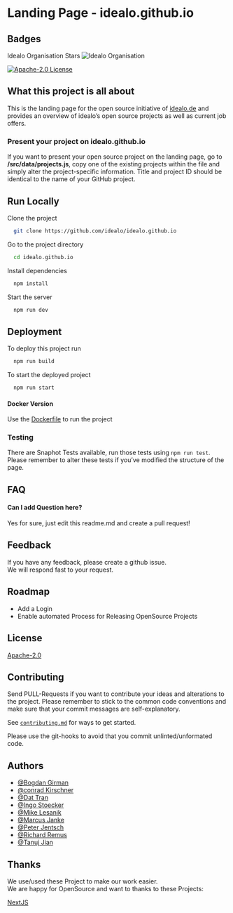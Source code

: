 # Landing Page - idealo.github.io

## Badges

Idealo Organisation Stars ![Idealo Organisation](https://img.shields.io/github/stars/idealo?style=social)

[![Apache-2.0 License](https://img.shields.io/github/license/idealo/idealo.github.io)](https://opensource.org/licenses/Apache-2.0)

## What this project is all about

This is the landing page for the open source initiative of [idealo.de](https://www.idealo.de/) and provides an overview of idealo’s open source projects as well as current job offers.

### Present your project on idealo.github.io

If you want to present your open source project on the landing page, go to **/src/data/projects.js**, copy one of the existing projects within the file and simply alter the project-specific information. Title and project ID should be identical to the name of your GitHub project.

## Run Locally

Clone the project

```bash
  git clone https://github.com/idealo/idealo.github.io
```

Go to the project directory

```bash
  cd idealo.github.io
```

Install dependencies

```bash
  npm install
```

Start the server

```bash
  npm run dev
```

## Deployment

To deploy this project run

```bash
  npm run build
```

To start the deployed project

```bash
  npm run start
```

#### Docker Version

Use the [Dockerfile](./Dockerfile) to run the project

### Testing

There are Snaphot Tests available, run those tests using `npm run test`.
Please remember to alter these tests if you’ve modified the structure of the page.

## FAQ

#### Can I add Question here?

Yes for sure, just edit this readme.md and create a pull request!

## Feedback

If you have any feedback, please create a github issue.  
We will respond fast to your request.

## Roadmap

- Add a Login
- Enable automated Process for Releasing OpenSource Projects

## License

[Apache-2.0](https://choosealicense.com/licenses/apache-2.0/)

## Contributing

Send PULL-Requests if you want to contribute your ideas and alterations to the project. Please remember to stick to the common code conventions and make sure that your commit messages are self-explanatory.

See [`contributing.md`](./contributing.md) for ways to get started.

Please use the git-hooks to avoid that you commit unlinted/unformated code.

## Authors

- [@Bogdan Girman](https://github.com/bogdangi)
- [@conrad Kirschner](https://www.github.com/conradkirschner)
- [@Dat Tran](https://github.com/datitran)
- [@Ingo Stoecker](https://github.com/Kobe)
- [@Mike Lesanik](https://github.com/mlesniak)
- [@Marcus Janke](https://github.com/marcus-j)
- [@Peter Jentsch](https://github.com/pjentsch)
- [@Richard Remus](https://github.com/roechi)
- [@Tanuj Jian](https://github.com/tanujjain)

## Thanks

We use/used these Project to make our work easier.  
We are happy for OpenSource and want to thanks to these Projects:

[NextJS](https://github.com/vercel/next.js)
